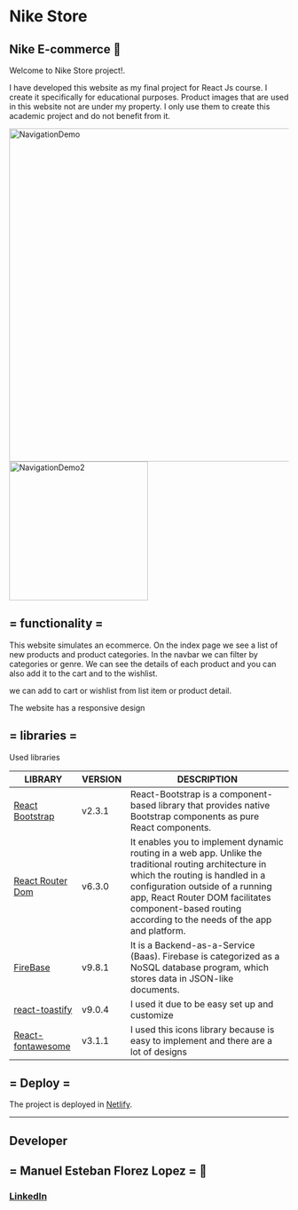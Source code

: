 # Nike Store
## Nike E-commerce 🛒

Welcome to Nike Store project!.

I have developed this website as my final project for React Js course. I create it specifically for educational purposes. 
Product images that are used in this website not are under my property. I only use them to create this academic project and do not benefit from it.

<img src="nike_store/assets/images/sample.gif" alt="NavigationDemo" width="600"/>

<img src="nike_store/assets/images/sample_2.gif" alt="NavigationDemo2" width="250"/>



## = functionality = 

This website simulates an ecommerce. On the index page we see a list of new products and product categories. In the navbar we can filter by categories or genre. We can see the details of each product and you can also add it to the cart and to the wishlist.

we can add to cart or wishlist from list item or product detail.

The website has a responsive design


## = libraries = 
Used libraries

| LIBRARY | VERSION | DESCRIPTION |
| ------ | ------ | ------ |
| [React Bootstrap](https://react-bootstrap.github.io/getting-started/introduction) | v2.3.1 | React-Bootstrap is a component-based library that provides native Bootstrap components as pure React components. 
| [React Router Dom](https://v5.reactrouter.com/web/guides/quick-start) | v6.3.0 | It enables you to implement dynamic routing in a web app. Unlike the traditional routing architecture in which the routing is handled in a configuration outside of a running app, React Router DOM facilitates component-based routing according to the needs of the app and platform. |
| [FireBase](https://firebase.google.com/docs) | v9.8.1 | It is a Backend-as-a-Service (Baas). Firebase is categorized as a NoSQL database program, which stores data in JSON-like documents. |
| [react-toastify](https://www.npmjs.com/package/react-toastify) | v9.0.4 | I used it due to be easy set up and customize |
| [React-fontawesome](https://fontawesome.com/v5/docs/web/use-with/react) | v3.1.1 | I used this icons library because is easy to implement and there are a lot of designs  |


## = Deploy = 
The project is deployed in [Netlify](https://nike-store-project.netlify.app/).

----------------------------------------------------------------------------

## Developer
## = Manuel Esteban Florez Lopez = 📝

### [LinkedIn](https://www.linkedin.com/in/manuel-esteban-florez-lopez-0704a423b/) 